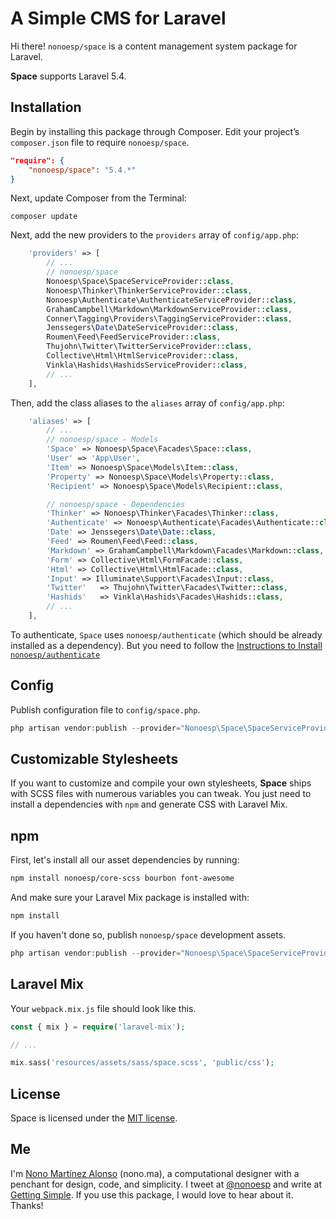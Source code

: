 # A Simple CMS for Laravel

Hi there! `nonoesp/space` is a content management system package for Laravel.

**Space** supports Laravel 5.4.

## Installation

Begin by installing this package through Composer. Edit your project’s `composer.json` file to require `nonoesp/space`.

```json
"require": {
	"nonoesp/space": "5.4.*"
}
```

Next, update Composer from the Terminal:

```
composer update
```

Next, add the new providers to the `providers` array of `config/app.php`:

```php
	'providers' => [
		// ...
        // nonoesp/space
        Nonoesp\Space\SpaceServiceProvider::class,        
        Nonoesp\Thinker\ThinkerServiceProvider::class,  
        Nonoesp\Authenticate\AuthenticateServiceProvider::class,          
        GrahamCampbell\Markdown\MarkdownServiceProvider::class,
        Conner\Tagging\Providers\TaggingServiceProvider::class,
        Jenssegers\Date\DateServiceProvider::class,
        Roumen\Feed\FeedServiceProvider::class,
        Thujohn\Twitter\TwitterServiceProvider::class,
        Collective\Html\HtmlServiceProvider::class,
        Vinkla\Hashids\HashidsServiceProvider::class,				
		// ...
	],
```

Then, add the class aliases to the `aliases` array of `config/app.php`:

```php
	'aliases' => [
		// ...
        // nonoesp/space - Models
        'Space' => Nonoesp\Space\Facades\Space::class,
        'User' => 'App\User',
        'Item' => Nonoesp\Space\Models\Item::class,    
        'Property' => Nonoesp\Space\Models\Property::class,
        'Recipient' => Nonoesp\Space\Models\Recipient::class,

        // nonoesp/space - Dependencies
        'Thinker' => Nonoesp\Thinker\Facades\Thinker::class,
        'Authenticate' => Nonoesp\Authenticate\Facades\Authenticate::class,
        'Date' => Jenssegers\Date\Date::class,
        'Feed' => Roumen\Feed\Feed::class,
        'Markdown' => GrahamCampbell\Markdown\Facades\Markdown::class,
        'Form' => Collective\Html\FormFacade::class,
        'Html' => Collective\Html\HtmlFacade::class,   
        'Input' => Illuminate\Support\Facades\Input::class,
        'Twitter'   => Thujohn\Twitter\Facades\Twitter::class,
        'Hashids'   => Vinkla\Hashids\Facades\Hashids::class,				
		// ...
	],
```

To authenticate, `Space` uses `nonoesp/authenticate` (which should be already installed as a dependency).
But you need to follow the [Instructions to Install `nonoesp/authenticate`](https://github.com/nonoesp/laravel-authenticate/tree/master)

## Config

Publish configuration file to `config/space.php`.

```php
php artisan vendor:publish --provider="Nonoesp\Space\SpaceServiceProvider" --tag=config
```

## Customizable Stylesheets

If you want to customize and compile your own stylesheets,
**Space** ships with SCSS files with numerous variables
you can tweak. You just need to install a dependencies with `npm`
and generate CSS with Laravel Mix.

## npm

First, let's install all our asset dependencies by running:

```bash
npm install nonoesp/core-scss bourbon font-awesome
```

And make sure your Laravel Mix package is installed with:

```bash
npm install
```

If you haven't done so, publish `nonoesp/space` development assets.

```php
php artisan vendor:publish --provider="Nonoesp\Space\SpaceServiceProvider" --tag=sass
```

## Laravel Mix

Your `webpack.mix.js` file should look like this.

```php
const { mix } = require('laravel-mix');

// ...

mix.sass('resources/assets/sass/space.scss', 'public/css');

```

## License

Space is licensed under the [MIT license](http://opensource.org/licenses/MIT).

## Me

I'm [Nono Martínez Alonso](http://nono.ma) (nono.ma), a computational designer with a penchant for design, code, and simplicity. I tweet at [@nonoesp](http://www.twitter.com/nonoesp) and write at [Getting Simple](http://gettingsimple.com/). If you use this package, I would love to hear about it. Thanks!
